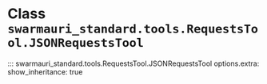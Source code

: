 # Class `swarmauri_standard.tools.RequestsTool.JSONRequestsTool`

::: swarmauri_standard.tools.RequestsTool.JSONRequestsTool
    options.extra:
      show_inheritance: true

